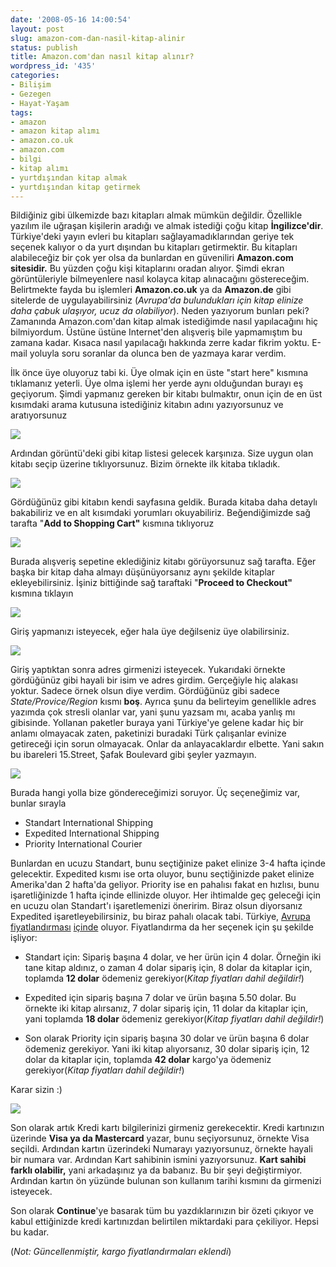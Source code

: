 ```yaml
---
date: '2008-05-16 14:00:54'
layout: post
slug: amazon-com-dan-nasil-kitap-alinir
status: publish
title: Amazon.com'dan nasıl kitap alınır?
wordpress_id: '435'
categories:
- Bilişim
- Gezegen
- Hayat-Yaşam
tags:
- amazon
- amazon kitap alımı
- amazon.co.uk
- amazon.com
- bilgi
- kitap alımı
- yurtdışından kitap almak
- yurtdışından kitap getirmek
---
```


Bildiğiniz gibi ülkemizde bazı kitapları almak mümkün değildir. Özellikle yazılım ile uğraşan kişilerin aradığı ve almak istediği çoğu kitap **İngilizce'dir**. Türkiye'deki yayın evleri bu kitapları sağlayamadıklarından geriye tek seçenek kalıyor o da yurt dışından bu kitapları getirmektir. Bu kitapları alabileceğiz bir çok yer olsa da bunlardan en güveniliri **Amazon.com sitesidir.** Bu yüzden çoğu kişi kitaplarını oradan alıyor. Şimdi ekran görüntüleriyle bilmeyenlere nasıl kolayca kitap alınacağını göstereceğim. Belirtmekte fayda bu işlemleri **Amazon.co.uk** ya da **Amazon.de** gibi sitelerde de uygulayabilirsiniz (_Avrupa'da bulundukları için kitap elinize daha çabuk ulaşıyor, ucuz da olabiliyor_). Neden yazıyorum bunları peki? Zamanında Amazon.com'dan kitap almak istediğimde nasıl yapılacağını hiç bilmiyordum. Üstüne üstüne Internet'den alışveriş bile yapmamıştım bu zamana kadar. Kısaca nasıl yapılacağı hakkında zerre kadar fikrim yoktu. E-mail yoluyla soru soranlar da olunca ben de yazmaya karar verdim. 



İlk önce üye oluyoruz tabi ki. Üye olmak için en üste "start here" kısmına tıklamanız yeterli. Üye olma işlemi her yerde aynı olduğundan burayı eş geçiyorum. Şimdi yapmanız gereken bir kitabı bulmaktır, onun için de en üst kısımdaki arama kutusuna istediğiniz kitabın adını yazıyorsunuz ve aratıyorsunuz




![](http://blog.arsln.org/image/amazon1.png)




Ardından görüntü'deki gibi kitap listesi gelecek karşınıza. Size uygun olan kitabı seçip üzerine tıklıyorsunuz. Bizim örnekte ilk kitaba tıkladık.



![](http://blog.arsln.org/image/amazon2.png)



Gördüğünüz gibi kitabın kendi sayfasına geldik. Burada kitaba daha detaylı bakabiliriz ve en alt kısımdaki yorumları okuyabiliriz. Beğendiğimizde sağ tarafta "**Add to Shopping Cart"** kısmına tıklıyoruz



![](http://blog.arsln.org/image/amazon3.png)



Burada alışveriş sepetine eklediğiniz kitabı görüyorsunuz sağ tarafta. Eğer başka bir kitap daha almayı düşünüyorsanız aynı şekilde kitaplar ekleyebilirsiniz. İşiniz bittiğinde sağ taraftaki "**Proceed to Checkout"** kısmına tıklayın



![](http://blog.arsln.org/image/amazon4.png)



Giriş yapmanızı isteyecek, eğer hala üye değilseniz üye olabilirsiniz.



![](http://blog.arsln.org/image/amazon5.png)



Giriş yaptıktan sonra adres girmenizi isteyecek. Yukarıdaki örnekte gördüğünüz gibi hayali bir isim ve adres girdim. Gerçeğiyle hiç alakası yoktur. Sadece örnek olsun diye verdim. Gördüğünüz gibi sadece _State/Provice/Region_ kısmı **boş**. Ayrıca şunu da belirteyim genellikle adres yazımda çok stresli olanlar var, yani şunu yazsam mı, acaba yanlış mı gibisinde. Yollanan paketler buraya yani Türkiye'ye gelene kadar hiç bir anlamı olmayacak zaten, paketinizi buradaki Türk çalışanlar evinize getireceği için sorun olmayacak. Onlar da anlayacaklardır elbette. Yani sakın bu ibareleri 15.Street, Şafak Boulevard gibi şeyler yazmayın. 



![](http://blog.arsln.org/image/amazon6.png)



Burada hangi yolla bize göndereceğimizi soruyor. Üç seçeneğimiz var, bunlar sırayla 



  * Standart International Shipping
  * Expedited International Shipping
  * Priority International Courier


Bunlardan en ucuzu Standart, bunu seçtiğinize paket elinize 3-4 hafta içinde gelecektir. Expedited kısmı ise orta oluyor, bunu seçtiğinizde paket elinize Amerika'dan 2 hafta'da geliyor. Priority ise en pahalısı fakat en hızlısı, bunu işaretliğinizde 1 hafta içinde ellinizde oluyor. Her ihtimalde geç geleceği için en ucuzu olan Standart'ı işaretlemenizi öneririm. Biraz olsun diyorsanız Expedited işaretleyebilirsiniz, bu biraz pahalı olacak tabi. Türkiye, [Avrupa fiyatlandırması](http://www.amazon.com/gp/help/customer/display.html?ie=UTF8&nodeId=596194) [içinde](http://www.amazon.com/gp/help/customer/display.html?nodeId=596194&#country) oluyor. Fiyatlandırma da her seçenek için şu şekilde işliyor:





  * Standart için: Sipariş başına 4 dolar, ve her ürün için 4 dolar. Örneğin iki tane kitap aldınız, o zaman 4 dolar sipariş için, 8 dolar da kitaplar için, toplamda **12 dolar** ödemeniz gerekiyor(_Kitap fiyatları dahil değildir!_)



  * Expedited için sipariş başına 7 dolar ve ürün başına 5.50 dolar. Bu örnekte iki kitap alırsanız, 7 dolar sipariş için, 11 dolar da kitaplar için, yani toplamda **18 dolar** ödemeniz gerekiyor(_Kitap fiyatları dahil değildir!_)



  * Son olarak Priority için sipariş başına 30 dolar ve ürün başına 6 dolar ödemeniz gerekiyor. Yani iki kitap alıyorsanız, 30 dolar sipariş için, 12 dolar da kitaplar için, toplamda **42 dolar** kargo'ya ödemeniz gerekiyor(_Kitap fiyatları dahil  değildir!_)



Karar sizin :)



![](http://blog.arsln.org/image/amazon7.png)



Son olarak artık Kredi kartı bilgilerinizi girmeniz gerekecektir. Kredi kartınızın üzerinde **Visa ya da Mastercard** yazar, bunu seçiyorsunuz, örnekte Visa seçildi. Ardından kartın üzerindeki Numarayı yazıyorsunuz, örnekte hayali bir numara var. Ardından Kart sahibinin ismini yazıyorsunuz. **Kart sahibi farklı olabilir,** yani arkadaşınız ya da babanız. Bu bir şeyi değiştirmiyor. Ardından kartın ön yüzünde bulunan son kullanım tarihi kısmını da girmenizi isteyecek. 

Son olarak **Continue**'ye basarak tüm bu yazdıklarınızın bir özeti çıkıyor ve kabul ettiğinizde kredi kartınızdan belirtilen miktardaki para çekiliyor. Hepsi bu kadar.

(_Not: Güncellenmiştir, kargo fiyatlandırmaları eklendi_)
